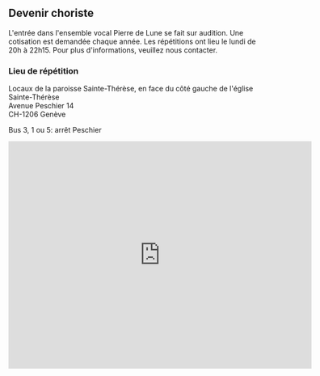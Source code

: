 ## Devenir choriste ##

L'entrée dans l'ensemble vocal Pierre de Lune se fait sur audition. Une cotisation est demandée chaque année. Les répétitions ont lieu le lundi de 20h à 22h15. Pour plus d'informations, veuillez nous contacter.

### Lieu de répétition ###

Locaux de la paroisse Sainte-Thérèse, en face du côté gauche de l'église Sainte-Thérèse  
Avenue Peschier 14  
CH-1206 Genève

Bus 3, 1 ou 5: arrêt Peschier

<iframe src="https://www.google.com/maps/embed?pb=!1m18!1m12!1m3!1d1380.9588797412193!2d6.1551656623776765!3d46.19219520816692!2m3!1f0!2f0!3f0!3m2!1i1024!2i768!4f13.1!3m3!1m2!1s0x478c7acbe2a337e5%3A0xcadd308e100a0146!2sAvenue+Peschier+14%2C+1206+Gen%C3%A8ve%2C+Switzerland!5e0!3m2!1sen!2suk!4v1460727684161" width="600" height="450" frameborder="0" style="border:0" allowfullscreen="1"> </iframe>
